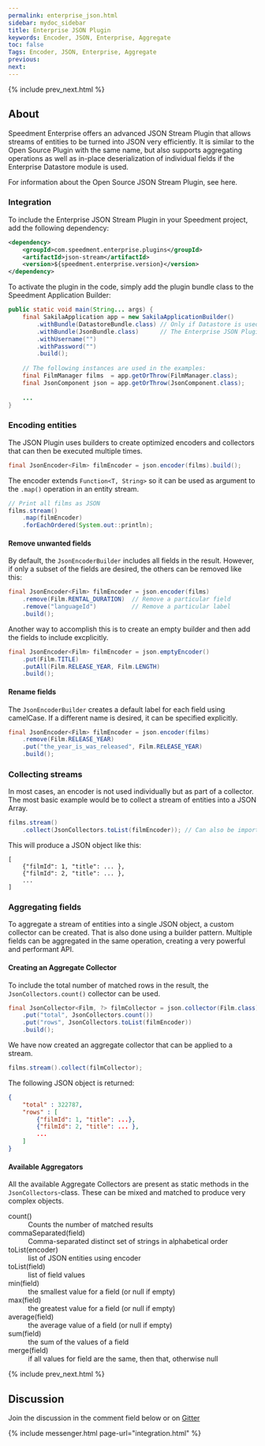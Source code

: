 ```yaml
---
permalink: enterprise_json.html
sidebar: mydoc_sidebar
title: Enterprise JSON Plugin
keywords: Encoder, JSON, Enterprise, Aggregate
toc: false
Tags: Encoder, JSON, Enterprise, Aggregate
previous: 
next: 
---
```


{% include prev_next.html %}

## About
Speedment Enterprise offers an advanced JSON Stream Plugin that allows streams of entities to be turned into JSON very efficiently. It is similar to the Open Source Plugin with the same name, but also supports aggregating operations as well as in-place deserialization of individual fields if the Enterprise Datastore module is used.

For information about the Open Source JSON Stream Plugin, see here.

### Integration
To include the Enterprise JSON Stream Plugin in your Speedment project, add the following dependency:

```xml
<dependency>
    <groupId>com.speedment.enterprise.plugins</groupId>
    <artifactId>json-stream</artifactId>
    <version>${speedment.enterprise.version}</version>
</dependency>
```

To activate the plugin in the code, simply add the plugin bundle class to the Speedment Application Builder:

```java
public static void main(String... args) {
    final SakilaApplication app = new SakilaApplicationBuilder()
        .withBundle(DatastoreBundle.class) // Only if Datastore is used
        .withBundle(JsonBundle.class)      // The Enterprise JSON Plugin
        .withUsername("")
        .withPassword("")
        .build();
        
    // The following instances are used in the examples:
    final FilmManager films  = app.getOrThrow(FilmManager.class);
    final JsonComponent json = app.getOrThrow(JsonComponent.class);
    
    ...
}
```

### Encoding entities
The JSON Plugin uses builders to create optimized encoders and collectors that can then be executed multiple times.

```java
final JsonEncoder<Film> filmEncoder = json.encoder(films).build();
```

The encoder extends `Function<T, String>` so it can be used as argument to the `.map()` operation in an entity stream.

```java
// Print all films as JSON
films.stream()
    .map(filmEncoder)
    .forEachOrdered(System.out::println);
```

#### Remove unwanted fields
By default, the `JsonEncoderBuilder` includes all fields in the result. However, if only a subset of the fields are desired, the others can be removed like this:

```java
final JsonEncoder<Film> filmEncoder = json.encoder(films)
    .remove(Film.RENTAL_DURATION)  // Remove a particular field
    .remove("languageId")          // Remove a particular label
    .build();
```

Another way to accomplish this is to create an empty builder and then add the fields to include excplicitly.

```java
final JsonEncoder<Film> filmEncoder = json.emptyEncoder()
    .put(Film.TITLE)
    .putAll(Film.RELEASE_YEAR, Film.LENGTH)
    .build();
```

#### Rename fields
The `JsonEncoderBuilder` creates a default label for each field using camelCase. If a different name is desired, it can be specified explicitly.

```java
final JsonEncoder<Film> filmEncoder = json.encoder(films)
    .remove(Film.RELEASE_YEAR)
    .put("the_year_is_was_released", Film.RELEASE_YEAR)
    .build();
```

### Collecting streams
In most cases, an encoder is not used individually but as part of a collector. The most basic example would be to collect a stream of entities into a JSON Array.

```java
films.stream()
    .collect(JsonCollectors.toList(filmEncoder)); // Can also be imported statically
```

This will produce a JSON object like this:

```
[
    {"filmId": 1, "title": ... },
    {"filmId": 2, "title": ... },
    ...
]
```

### Aggregating fields
To aggregate a stream of entities into a single JSON object, a custom collector can be created. That is also done using a builder pattern. Multiple fields can be aggregated in the same operation, creating a very powerful and performant API.

#### Creating an Aggregate Collector
To include the total number of matched rows in the result, the `JsonCollectors.count()` collector can be used.

```java
final JsonCollector<Film, ?> filmCollector = json.collector(Film.class)
    .put("total", JsonCollectors.count())
    .put("rows", JsonCollectors.toList(filmEncoder))
    .build();
```

We have now created an aggregate collector that can be applied to a stream.

```java
films.stream().collect(filmCollector);
```

The following JSON object is returned:

```json
{
    "total" : 322787,
    "rows" : [
        {"filmId": 1, "title": ...},
        {"filmId": 2, "title": ... },
        ...
    ]
}
```

#### Available Aggregators
All the available Aggregate Collectors are present as static methods in the `JsonCollectors`-class. These can be mixed and matched to produce very complex objects.

<dl class="dl-horizontal">
  <dt id="fractious">count()</dt>
  <dd>Counts the number of matched results</dd>
  <dt id="gratuitous">commaSeparated(field)</dt>
  <dd>Comma-separated distinct set of strings in alphabetical order</dd>
  <dt id="haughty">toList(encoder)</dt>
  <dd>list of JSON entities using encoder</dd>
  <dt id="benchmark_id">toList(field)</dt>
  <dd>list of field values</dd>
  <dt id="impertinent">min(field)</dt>
  <dd>the smallest value for a field (or null if empty)</dd>
  <dt id="intrepid">max(field)</dt>
  <dd>the greatest value for a field (or null if empty)</dd>
  <dt id="intrepid">average(field)</dt>
  <dd>the average value of a field (or null if empty)</dd>
  <dt id="intrepid">sum(field)</dt>
  <dd>the sum of the values of a field</dd>
  <dt id="intrepid">merge(field)</dt>
  <dd>if all values for field are the same, then that, otherwise null</dd>
</dl>

{% include prev_next.html %}

## Discussion
Join the discussion in the comment field below or on [Gitter](https://gitter.im/speedment/speedment)

{% include messenger.html page-url="integration.html" %}
